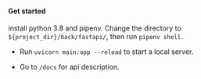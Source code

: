 #### Get started
install  python 3.8 and pipenv. Change the directory to `${project_dir}/back/fastapi/`, then run `pipenv shell`.

- Run `uvicorn main:app --reload` to start a local server.

- Go to `/docs` for api description.